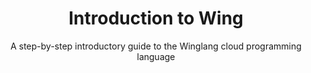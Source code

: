 ---
title: "Introduction to Wing"
subtitle: "A step-by-step introductory guide to the Winglang cloud programming language"
type: 
  - "interactive tutorial"
coverImage: "/img/examples/introduction-to-wing.png"
url: https://www.winglang.io/learn
cloudResources:
  - queue
  - bucket
  - function
---